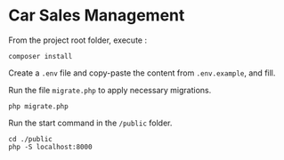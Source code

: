 # Car Sales Management

From the project root folder, execute :
```shell
composer install
```

Create a ``.env`` file and copy-paste the content from `.env.example`, and fill.

Run the file ``migrate.php`` to apply necessary migrations.
```shell
php migrate.php
```
Run the start command in the ``/public`` folder.
```shell
cd ./public
php -S localhost:8000
```
